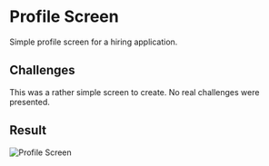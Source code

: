 # Profile Screen

Simple profile screen for a hiring application.

## Challenges
This was a rather simple screen to create. No real challenges were presented.

## Result
![Profile Screen](https://static.reecerose.com/images/flutter-ui/profile-screen/result.png "Profile of John Doe")